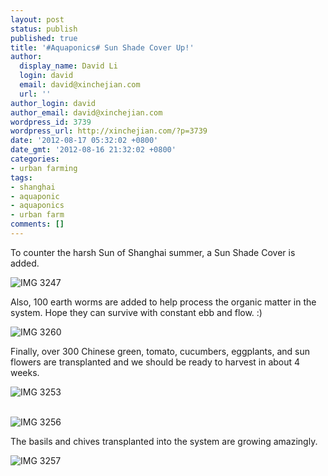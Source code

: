 ```yaml
---
layout: post
status: publish
published: true
title: '#Aquaponics# Sun Shade Cover Up!'
author:
  display_name: David Li
  login: david
  email: david@xinchejian.com
  url: ''
author_login: david
author_email: david@xinchejian.com
wordpress_id: 3739
wordpress_url: http://xinchejian.com/?p=3739
date: '2012-08-17 05:32:02 +0800'
date_gmt: '2012-08-16 21:32:02 +0800'
categories:
- urban farming
tags:
- shanghai
- aquaponic
- aquaponics
- urban farm
comments: []
---
```

<p>To counter the harsh Sun of Shanghai summer, a Sun Shade Cover is added. </p>
<p><img style="display:block; margin-left:auto; margin-right:auto;" src="http:&#47;&#47;xinchejian.com&#47;wp-content&#47;uploads&#47;2012&#47;08&#47;IMG_3247.jpg" alt="IMG 3247" title="IMG_3247.jpg" border="0"&#47;></p>
<p>Also, 100 earth worms are added to help process the organic matter in the system. Hope they can survive with constant ebb and flow. :) </p>
<p><img style="display:block; margin-left:auto; margin-right:auto;" src="http:&#47;&#47;xinchejian.com&#47;wp-content&#47;uploads&#47;2012&#47;08&#47;IMG_3260.jpg" alt="IMG 3260" title="IMG_3260.JPG" border="0"&#47;></p>
<p>Finally, over 300 Chinese green, tomato, cucumbers, eggplants, and sun flowers are transplanted and we should be ready to harvest in about 4 weeks. </p>
<p><img style="display:block; margin-left:auto; margin-right:auto;" src="http:&#47;&#47;xinchejian.com&#47;wp-content&#47;uploads&#47;2012&#47;08&#47;IMG_3253.jpg" alt="IMG 3253" title="IMG_3253.jpg" border="0"&#47;></p>
<p><br&#47;><br />
<img style="display:block; margin-left:auto; margin-right:auto;" src="http:&#47;&#47;xinchejian.com&#47;wp-content&#47;uploads&#47;2012&#47;08&#47;IMG_3256.jpg" alt="IMG 3256" title="IMG_3256.jpg" border="0"&#47;></p>
<p>The basils and chives transplanted into the system are growing amazingly. </p>
<p><img style="display:block; margin-left:auto; margin-right:auto;" src="http:&#47;&#47;xinchejian.com&#47;wp-content&#47;uploads&#47;2012&#47;08&#47;IMG_3257.jpg" alt="IMG 3257" title="IMG_3257.jpg" border="0"&#47;></p>
